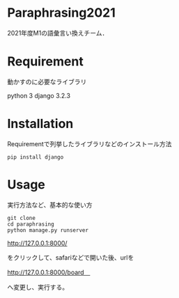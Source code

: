 # Paraphrasing2021
2021年度M1の語彙言い換えチーム．

# Requirement
 
動かすのに必要なライブラリ
 
python 3
django 3.2.3 
 
# Installation
 
Requirementで列挙したライブラリなどのインストール方法
 
```
pip install django
```
 
# Usage
 
実行方法など、基本的な使い方
 
```
git clone 
cd paraphrasing
python manage.py runserver
```

http://127.0.0.1:8000/

をクリックして、safariなどで開いた後、urlを

http://127.0.0.1:8000/board　

へ変更し、実行する。